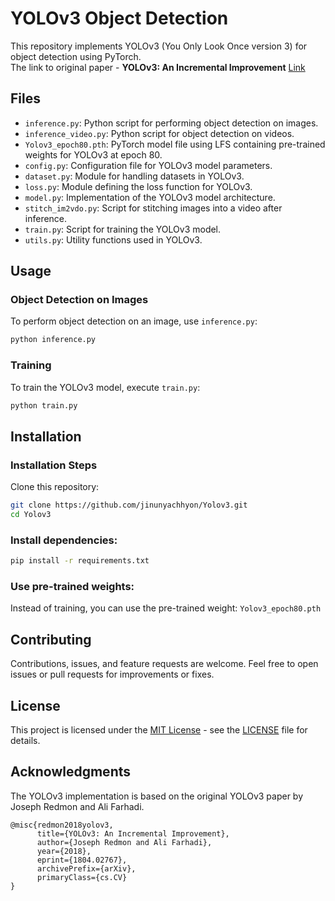 # YOLOv3 Object Detection
This repository implements YOLOv3 (You Only Look Once version 3) for object detection using PyTorch. <br>
The link to original paper - **YOLOv3: An Incremental Improvement** [Link](https://arxiv.org/abs/1804.02767)

## Files

- `inference.py`: Python script for performing object detection on images.
- `inference_video.py`: Python script for object detection on videos.
- `Yolov3_epoch80.pth`: PyTorch model file using LFS containing pre-trained weights for YOLOv3 at epoch 80.
- `config.py`: Configuration file for YOLOv3 model parameters.
- `dataset.py`: Module for handling datasets in YOLOv3.
- `loss.py`: Module defining the loss function for YOLOv3.
- `model.py`: Implementation of the YOLOv3 model architecture.
- `stitch_im2vdo.py`: Script for stitching images into a video after inference.
- `train.py`: Script for training the YOLOv3 model.
- `utils.py`: Utility functions used in YOLOv3.

## Usage

### Object Detection on Images
To perform object detection on an image, use `inference.py`:

```bash
python inference.py 
```

### Training
To train the YOLOv3 model, execute `train.py`:

```bash
python train.py
```

## Installation

### Installation Steps
Clone this repository:

```bash
git clone https://github.com/jinunyachhyon/Yolov3.git
cd Yolov3
```

### Install dependencies:

``` bash
pip install -r requirements.txt
```

### Use pre-trained weights:
Instead of training, you can use the pre-trained weight: `Yolov3_epoch80.pth`

## Contributing
Contributions, issues, and feature requests are welcome. Feel free to open issues or pull requests for improvements or fixes.

## License
This project is licensed under the [MIT License](LICENSE) - see the [LICENSE](LICENSE) file for details.

## Acknowledgments
The YOLOv3 implementation is based on the original YOLOv3 paper by Joseph Redmon and Ali Farhadi. <br>
```
@misc{redmon2018yolov3,
      title={YOLOv3: An Incremental Improvement}, 
      author={Joseph Redmon and Ali Farhadi},
      year={2018},
      eprint={1804.02767},
      archivePrefix={arXiv},
      primaryClass={cs.CV}
}
```

